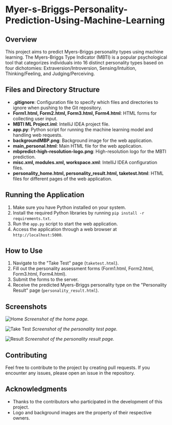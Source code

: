 # Myer-s-Briggs-Personality-Prediction-Using-Machine-Learning


## Overview
This project aims to predict Myers-Briggs personality types using machine learning. The Myers-Briggs Type Indicator (MBTI) is a popular psychological tool that categorizes individuals into 16 distinct personality types based on four dichotomies: Extraversion/Introversion, Sensing/Intuition, Thinking/Feeling, and Judging/Perceiving.

## Files and Directory Structure

- **.gitignore**: Configuration file to specify which files and directories to ignore when pushing to the Git repository.
- **Form1.html, Form2.html, Form3.html, Form4.html**: HTML forms for collecting user input.
- **MBTI ML Project.iml**: IntelliJ IDEA project file.
- **app.py**: Python script for running the machine learning model and handling web requests.
- **backgroundMBP.png**: Background image for the web application.
- **main_personal.html**: Main HTML file for the web application.
- **mbpredict-high-resolution-logo.png**: High-resolution logo for the MBTI prediction.
- **misc.xml, modules.xml, workspace.xml**: IntelliJ IDEA configuration files.
- **personality_home.html, personality_result.html, taketest.html**: HTML files for different pages of the web application.

## Running the Application

1. Make sure you have Python installed on your system.
2. Install the required Python libraries by running `pip install -r requirements.txt`.
3. Run the `app.py` script to start the web application.
4. Access the application through a web browser at `http://localhost:5000`.

## How to Use
1. Navigate to the "Take Test" page (`taketest.html`).
2. Fill out the personality assessment forms (Form1.html, Form2.html, Form3.html, Form4.html).
3. Submit the forms to the server.
4. Receive the predicted Myers-Briggs personality type on the "Personality Result" page (`personality_result.html`).

## Screenshots
![Home](screenshots/home.png)
*Screenshot of the home page.*

![Take Test](screenshots/taketest.png)
*Screenshot of the personality test page.*

![Result](screenshots/result.png)
*Screenshot of the personality result page.*

## Contributing
Feel free to contribute to the project by creating pull requests. If you encounter any issues, please open an issue in the repository.



## Acknowledgments
- Thanks to the contributors who participated in the development of this project.
- Logo and background images are the property of their respective owners.
